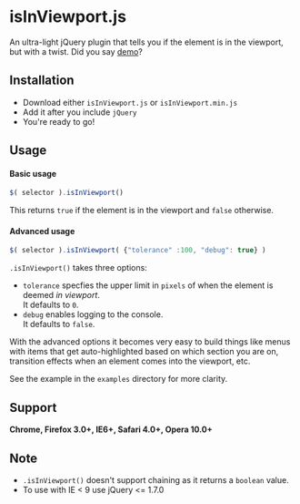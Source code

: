 isInViewport.js
================
An ultra-light jQuery plugin that tells you if the element is in the viewport, but with a twist.
Did you say [demo](http://experiments.muditameta.com/isInViewport/)?

Installation
----------------
- Download either `isInViewport.js` or `isInViewport.min.js`  
- Add it after you include `jQuery`
- You're ready to go!

Usage
----------------
#### Basic usage

```javascript
$( selector ).isInViewport()
```
This returns `true` if the element is in the viewport and `false` otherwise.

#### Advanced usage

```javascript
$( selector ).isInViewport( {"tolerance" :100, "debug": true} )
```
`.isInViewport()` takes three options:

- `tolerance` specfies the upper limit in `pixels` of when the element is deemed *in viewport*.   
It defaults to `0`.
- `debug` enables logging to the console.   
It defaults to `false`.

With the advanced options it becomes very easy to build things like menus with items that get auto-highlighted based on which section you are on, transition effects when an element comes into the viewport, etc.

See the example in the `examples` directory for more clarity.

## Support
__Chrome, Firefox 3.0+, IE6+, Safari 4.0+, Opera 10.0+__

## Note

- `.isInViewport()` doesn't support chaining as it returns a `boolean` value.
- To use with IE < 9 use jQuery <= 1.7.0

